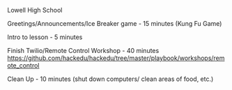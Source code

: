 Lowell High School

Greetings/Announcements/Ice Breaker game - 15 minutes (Kung Fu Game)

Intro to lesson - 5 minutes

Finish Twilio/Remote Control Workshop - 40 minutes
https://github.com/hackedu/hackedu/tree/master/playbook/workshops/remote_control

Clean Up - 10 minutes (shut down computers/ clean areas of food, etc.)
